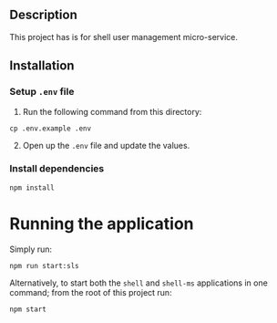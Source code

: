 ## Description

This project has is for shell user management micro-service.

## Installation

### Setup `.env` file

1. Run the following command from this directory:

`cp .env.example .env`

2. Open up the `.env` file and update the values.

### Install dependencies

`npm install`

# Running the application

Simply run:

`npm run start:sls`

Alternatively, to start both the `shell` and `shell-ms` applications in one command; from the root of this project run:

```
npm start
```


